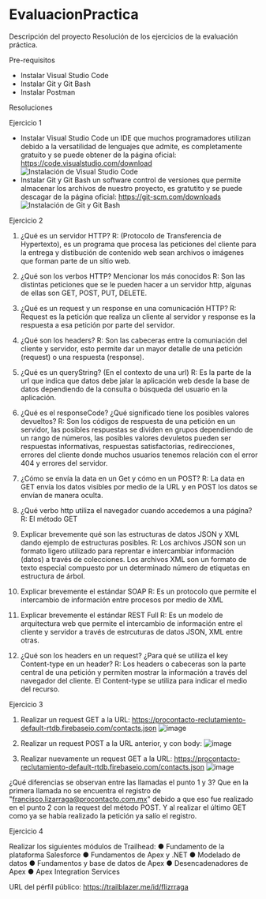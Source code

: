 # EvaluacionPractica

Descripción del proyecto
Resolución de los ejercicios de la evaluación práctica.

Pre-requisitos
 - Instalar Visual Studio Code
 - Instalar Git y Git Bash
 - Instalar Postman

Resoluciones

Ejercicio 1
 - Instalar Visual Studio Code un IDE que muchos programadores utilizan debido a la versatilidad de lenguajes que admite, es completamente gratuito y se puede obtener de la página    oficial: https://code.visualstudio.com/download ![Instalación de Visual Studio Code](https://user-images.githubusercontent.com/93282584/148654506-67bebcdf-f503-4708-9d81-5471c69617c3.png)
 - Instalar Git y Git Bash un software control de versiones que permite almacenar los archivos de nuestro proyecto, es gratutito y se puede descagar de la página oficial:            https://git-scm.com/downloads ![Instalación de Git y Git Bash](https://user-images.githubusercontent.com/93282584/148654469-0d514e53-1c84-4f3d-a476-ce6b960be6ec.png)

Ejercicio 2
1.	¿Qué es un servidor HTTP? 
R:  (Protocolo de Transferencia de Hypertexto), es un programa que procesa las peticiones del cliente para la entrega y distibución de contenido web sean archivos o imágenes que forman parte de un sitio web.

2.	¿Qué son los verbos HTTP? Mencionar los más conocidos 
R: Son las distintas peticiones que se le pueden hacer a un servidor http, algunas de ellas son GET, POST, PUT, DELETE.

3.	¿Qué es un request y un response en una comunicación HTTP?
R: Request es la petición que realiza un cliente al servidor y response es la respuesta a esa petición por parte del servidor.

4.	¿Qué son los headers? 
R: Son las cabeceras entre la comuniación del cliente y servidor, esto permite dar un mayor detalle de una petición (request) o una respuesta (response).

5.	¿Qué es un queryString? (En el contexto de una url) 
R: Es la parte de la url que indica que datos debe jalar la aplicación web desde la base de datos dependiendo de la consulta o búsqueda del usuario en la aplicación.

6.	¿Qué es el responseCode? ¿Qué significado tiene los posibles valores devueltos?
R: Son los códigos de respuesta de una petición en un servidor, las posibles respuestas se dividen en grupos dependiendo de un rango de números, las posibles valores devuletos pueden ser respuestas informativas, respuestas satisfactorias, redirecciones, errores del cliente donde muchos usuarios tenemos relación con el error 404 y errores del servidor.

7.	¿Cómo se envía la data en un Get y cómo en un POST? 
R: La data en GET envía los datos visibles por medio de la URL y en POST los datos se envían de manera oculta.

8.	¿Qué verbo http utiliza el navegador cuando accedemos a una página? 
R: El método GET

9.	Explicar brevemente qué son las estructuras de datos JSON y XML dando ejemplo de estructuras posibles.
R: Los archivos JSON son un formato ligero utilizado para reprentar e intercambiar información (datos) a través de colecciones. Los archivos XML son un formato de texto especial compuesto por un determinado número de etiquetas en estructura de árbol.

10.	Explicar brevemente el estándar SOAP
R: Es un protocolo que permite el intercambio de información entre procesos por medio de XML

11.	Explicar brevemente el estándar REST Full
R: Es un modelo de arquitectura web que permite el intercambio de información entre el cliente y servidor a través de estrcuturas de datos JSON, XML entre otras.

12.	¿Qué son los headers en un request? ¿Para qué se utiliza el key Content-type en un header?
R: Los headers o cabeceras son la parte central de una petición y permiten mostrar la información a través del navegador del cliente. El Content-type se utiliza para indicar el medio del recurso.

Ejercicio 3

1.	Realizar un request GET a la URL: https://procontacto-reclutamiento-default-rtdb.firebaseio.com/contacts.json
![image](https://user-images.githubusercontent.com/93282584/148697949-6121fd04-0072-4849-bb53-07343934fa64.png)

2.	Realizar un request POST a la URL anterior, y con body:
![image](https://user-images.githubusercontent.com/93282584/148697980-2b5a32e8-1484-4168-8086-3bceb4d3d4b4.png)

3.	Realizar nuevamente un request GET a la URL: https://procontacto-reclutamiento-default-rtdb.firebaseio.com/contacts.json
![image](https://user-images.githubusercontent.com/93282584/148698000-ce66673a-3cc8-4613-9ae3-eacd24bbbe0e.png)

¿Qué diferencias se observan entre las llamadas el punto 1 y 3?
Que en la primera llamada no se encuentra el registro de "francisco.lizarraga@procontacto.com.mx" debido a que eso fue realizado en el punto 2 con la request del método POST. Y al realizar el último GET como ya se había realizado la petición ya salío el registro.

Ejercicio 4

Realizar los siguientes módulos de Trailhead:
 ●	Fundamento de la plataforma Salesforce
 ●	Fundamentos de Apex y .NET
 ●	Modelado de datos
 ●	Fundamentos y base de datos de Apex
 ●	Desencadenadores de Apex
 ●	Apex Integration Services

URL del pérfil público: https://trailblazer.me/id/flizrraga
